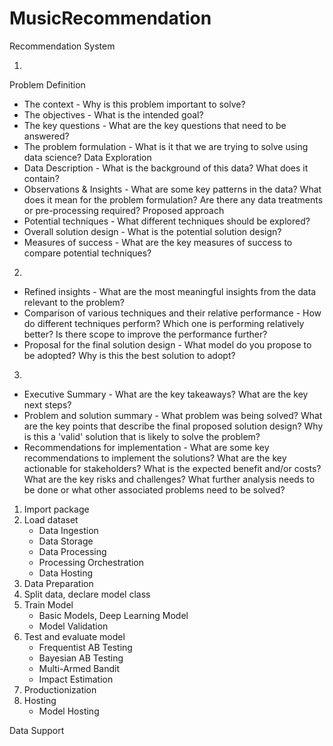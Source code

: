 # MusicRecommendation
Recommendation System

1.
Problem Definition
- The context - Why is this problem important to solve?
- The objectives - What is the intended goal?
- The key questions - What are the key questions that need to be answered?
- The problem formulation - What is it that we are trying to solve using data science?
Data Exploration
- Data Description - What is the background of this data? What does it contain?
- Observations & Insights - What are some key patterns in the data? What does it mean for the problem formulation? Are there any data treatments or pre-processing required?
Proposed approach
- Potential techniques - What different techniques should be explored?
- Overall solution design - What is the potential solution design?
- Measures of success - What are the key measures of success to compare potential techniques?

2.
- Refined insights - What are the most meaningful insights from the data relevant to the problem?
- Comparison of various techniques and their relative performance - How do different techniques perform? Which one is performing relatively better? Is there scope to improve the performance further?
- Proposal for the final solution design - What model do you propose to be adopted? Why is this the best solution to adopt?

3.
- Executive Summary - What are the key takeaways? What are the key next steps?
- Problem and solution summary - What problem was being solved? What are the key points that describe the final proposed solution design? Why is this a 'valid' solution that is likely to solve the problem?
- Recommendations for implementation - What are some key recommendations to implement the solutions? What are the key actionable for stakeholders? What is the expected benefit and/or costs? What are the key risks and challenges? What further analysis needs to be done or what other associated problems need to be solved?

1. Import package
2. Load dataset
    - Data Ingestion
    - Data Storage
    - Data Processing 
    - Processing Orchestration
    - Data Hosting
3. Data Preparation
4. Split data, declare model class
5. Train Model
    - Basic Models, Deep Learning Model
    - Model Validation
6. Test and evaluate model
    - Frequentist AB Testing
    - Bayesian AB Testing
    - Multi-Armed Bandit
    - Impact Estimation
7. Productionization
8. Hosting
    - Model Hosting

Data Support

